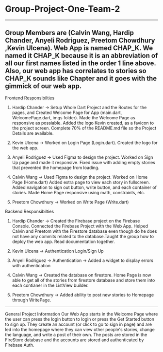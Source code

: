 # Group-Project-One-Team-2
-------------------------------------------------------------------------------------------------------------------
Group Members are (Calvin Wang, Hardip Chander, Anyeli Rodriguez, Preetom Chowdhury ,Kevin Ulcena).
Web App is named CHAP_K.
We named it CHAP_K because it is an abbreviation of all our first names listed in the order 1 line above. 
Also, our web app has correlates to stories so CHAP_K sounds like Chapter and it goes with the gimmick of our web app.
-------------------------------------------------------------------------------------------------------------------

Frontend Responsibilties
1) Hardip Chander -> Setup Whole Dart Project and the Routes for the pages, and Created Welcome Page for App (main.dart, WelcomePage.dart, imgs folder). 
Made the Welcome Page as responsive as possiable. Added the logo Kevin created, as a favicon to the project screen. 
Complete 70% of the README.md file so the Project Details are available. 

2) Kevin Ulcena -> Worked on Login Page (Login.dart). Created the logo for the web app.

3) Anyeli Rodriguez -> Used Figma to design the project. Worked on Sign Up page and made it responsive. Fixed issue with adding empty stories that prevented the homepage from loading. 

4) Calvin Wang -> Used Figma to design the project. Worked on Home Page (Home.dart) Added extra page to view    each story in fullscreen. Added navigation to sign out button, write button, and each container of stories. Made Home Page responsive using math, constraints, etc.

5) Preetom Chowdhury -> Worked on Write Page (Write.dart) 

Backend Responsibilties
1) Hardip Chander -> Created the Firebase project on the Firebase Console. Connected the Firebase Project with the Web App. Helped Calvin and Preetom 
with the Firestore database even though do he does not have any commits related to the database.Taught the group how to deploy the web app. Read documentation together.

2) Kevin Ulcena -> Authentication Login/Sign Up

3) Anyeli Rodriguez -> Authentication -> Added a widget to display errors with authentication

4) Calvin Wang -> Created the database on firestore. Home Page is now able to get all of the stories from firestore database and store them into each contianer in the ListView builder.

5) Preetom Chowdhury -> Added ability to post new stories to Homepage through WritePage.

-------------------------------------------------------------------------------------------------------------------

General Project Information
Our Web App starts in the Welcome Page where the user can press the login button to login or press the Get Started button to sign up.
They create an account (or click to go to sign in page) and are led into the homepage where they can view other people's stories, 
change the language, and write a post of their own.
The posts are stored in the FireStore database and the accounts are stored and authenticated by Firebase Auth.
